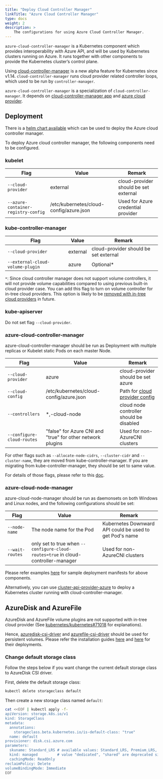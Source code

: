 ```yaml
---
title: "Deploy Cloud Controller Manager"
linkTitle: "Azure Cloud Controller Manager"
type: docs
weight: 2
description: >
    The configurations for using Azure Cloud Controller Manager.
---
```


`azure-cloud-controller-manager` is a Kubernetes component which provides interoperability with Azure API, and will be used by Kubernetes clusters running on Azure. It runs together with other components to provide the Kubernetes cluster’s control plane.

Using [cloud-controller-manager](https://kubernetes.io/docs/concepts/overview/components/#cloud-controller-manager) is a new alpha feature for Kubernetes since v1.14. `cloud-controller-manager` runs cloud provider related controller loops, which used to be run by `controller-manager`.

`azure-cloud-controller-manager` is a specialization of `cloud-controller-manager`. It depends on [cloud-controller-manager app](https://github.com/kubernetes/kubernetes/tree/master/cmd/cloud-controller-manager/app) and [azure cloud provider](https://github.com/kubernetes-sigs/cloud-provider-azure/tree/master/pkg/provider).

## Deployment

There is a [helm chart available](https://github.com/kubernetes-sigs/cloud-provider-azure/tree/master/helm/cloud-provider-azure) which can be used to deploy the Azure cloud controller manager.

To deploy Azure cloud controller manager, the following components need to be configured.

### kubelet

|Flag|Value|Remark|
|----|-----|------|
|`--cloud-provider`|external|cloud-provider should be set external|
|`--azure-container-registry-config`|/etc/kubernetes/cloud-config/azure.json|Used for Azure credential provider|

### kube-controller-manager

|Flag|Value|Remark|
|---|---|---|
|`--cloud-provider`|external|cloud-provider should be set external|
|`--external-cloud-volume-plugin`|azure|Optional*|

`*`: Since cloud controller manager does not support volume controllers, it will not provide volume capabilities compared to using previous built-in cloud provider case. You can add this flag to turn on volume controller for in-tree cloud providers. This option is likely to be [removed with in-tree cloud providers](https://github.com/kubernetes/kubernetes/blob/v1.11.0-alpha.2/cmd/kube-controller-manager/app/options/options.go#L93) in future.

### kube-apiserver

Do not set flag `--cloud-provider`.

### azure-cloud-controller-manager

azure-cloud-controller-manager should be run as Deployment with multiple replicas or Kubelet static Pods on each master Node.

|Flag|Value|Remark|
|---|---|---|
|`--cloud-provider`|azure|cloud-provider should be set azure|
|`--cloud-config`|/etc/kubernetes/cloud-config/azure.json|Path for [cloud provider config](./configs.md)|
|`--controllers`|*,-cloud-node | cloud node controller should be disabled|
|`--configure-cloud-routes`| "false" for Azure CNI and "true" for other network plugins| Used for non-AzureCNI clusters |

For other flags such as `--allocate-node-cidrs`, `--cluster-cidr` and `--cluster-name`, they are moved from kube-controller-manager. If you are migrating from kube-controller-manager, they should be set to same value.

For details of those flags, please refer to this [doc](https://kubernetes.io/docs/reference/command-line-tools-reference/kube-controller-manager/).

### azure-cloud-node-manager

azure-cloud-node-manager should be run as daemonsets on both Windows and Linux nodes, and the following configurations should be set:

|Flag|Value|Remark|
|---|---|---|
|`--node-name`|The node name for the Pod|Kubernetes Downward API could be used to get Pod's name|
|`--wait-routes`| only set to true when `--configure-cloud-routes=true` in cloud-controller-manager | Used for non-AzureCNI clusters |

Please refer examples [here](../example/out-of-tree.md) for sample deployment manifests for above components.

Alternatively, you can use [cluster-api-provider-azure](https://github.com/kubernetes-sigs/cluster-api-provider-azure) to deploy a Kubernetes cluster running with cloud-controller-manager.

## AzureDisk and AzureFile

AzureDisk and AzureFile volume plugins are not supported with in-tree cloud provider (See [kubernetes/kubernetes#71018](https://github.com/kubernetes/kubernetes/issues/71018) for explanations).

Hence, [azuredisk-csi-driver](https://github.com/kubernetes-sigs/azuredisk-csi-driver) and [azurefile-csi-driver](https://github.com/kubernetes-sigs/azurefile-csi-driver) should be used for persistent volumes. Please refer the installation guides [here](https://github.com/kubernetes-sigs/azuredisk-csi-driver/tree/master/charts) and [here](https://github.com/kubernetes-sigs/azurefile-csi-driver/tree/master/charts) for their deployments.

### Change default storage class

Follow the steps below if you want change the current default storage class to AzureDisk CSI driver.

First, delete the default storage class:

```sh
kubectl delete storageclass default
```

Then create a new storage class named `default`:

```sh
cat <<EOF | kubectl apply -f-
apiVersion: storage.k8s.io/v1
kind: StorageClass
metadata:
  annotations:
    storageclass.beta.kubernetes.io/is-default-class: "true"
  name: default
provisioner: disk.csi.azure.com
parameters:
  skuname: Standard_LRS # available values: Standard_LRS, Premium_LRS, StandardSSD_LRS and UltraSSD_LRS
  kind: managed         # value "dedicated", "shared" are deprecated since it's using unmanaged disk
  cachingMode: ReadOnly
reclaimPolicy: Delete
volumeBindingMode: Immediate
EOF
```
